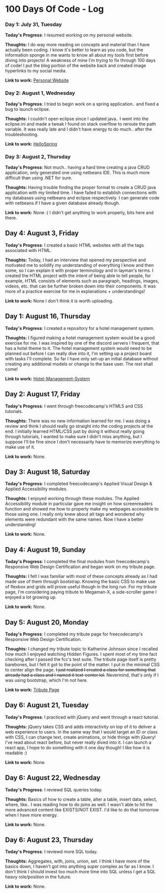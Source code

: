 # 100 Days Of Code - Log

### Day 1: July 31, Tuesday

**Today's Progress**: I resumed working on my personal website.

**Thoughts:** I do way more reading on concepts and material than I have actually been coding. I know it's better to learn as you code, but the information sponge in me wants to know all about my tools first before diving into projects! A weakness of mine I'm trying to fix through 100 days of code! I put the blog portion of the website back and created image hyperlinks to my social media. 

**Link to work:** [Personal Website](https://wakahisa.github.io)

### Day 2: August 1, Wednesday

**Today's Progress**: I tried to begin work on a spring application.. and fixed a bug to launch eclipse.

**Thoughts:** I couldn't open eclipse since I updated java.. I went into the eclipse.ini and made a tweak I found on stack overflow to reroute the path variable. It was really late and I didn't have energy to do much.. after the troubleshooting.

**Link to work:** [HelloSpring](https://github.com/Wakahisa/HelloSpring)

### Day 3: August 2, Thursday

**Today's Progress**: Not much.. having a hard time creating a java CRUD application, only generated one using netbeans IDE. This is much more difficult than using .NET for sure.

**Thoughts:** Having trouble finding the proper format to create a CRUD java application with my limited time. I have failed to establish connections with my databases using netbeans and eclipse respectively. I can generate code with netbeans if I have a given database already though.

**Link to work:** None :( I didn't get anything to work properly, bits here and there. 

## Day 4: August 3, Friday

**Today's Progress**: I created a basic HTML websites with all the tags associated with HTML.

**Thoughts:** Today, I had an interview that opened my perspective and motivated me to solidify my understanding of everything I know and then some, so I can explain it with proper terminology and in layman's terms. I created the HTML project with the intent of being able to tell people, for example, HTML consists of elements such as paragraph, headings, images, videos, etc. that can be further broken down into their components. It was more of a practice exercise for me in explanations + understandings!

**Link to work:** None I don't think it is worth uploading.

## Day 1: August 16, Thursday

**Today's Progress**: I created a repository for a hotel management system.

**Thoughts:** I figured making a hotel management system would be a good exercise for me. I was inspired by one of the discord servers I frequent, that has a hotel theme to it. The hotel management system would need to be planned out before I can really dive into it, I'm setting up a project board with tasks I'll complete. So far I have only set-up an initial database without creating any additional models or change to the base user. The rest shall come!

**Link to work:** [Hotel-Management-System](https://github.com/wakahisa/Hotel-Management-System)

## Day 2: August 17, Friday

**Today's Progress**: I went through freecodecamp's HTML5 and CSS tutorials.

**Thoughts:** There was no new information learned for me. I was doing a review and think I should really go straight into the coding projects at the end. I initially learned HTML/CSS just by doing it without really going through tutorials, I wanted to make sure I didn't miss anything, but I suppose I'll be fine since I don't necessarily have to memorize everything to make use of it.

**Link to work:** None.

## Day 3: August 18, Saturday

**Today's Progress**: I completed freecodecamp's Applied Visual Design & Applied Accessibility modules.

**Thoughts:** I enjoyed working through these modules. The Applied Accessibility module in particular gave me insight on how screenreaders function and showed me how to properly make my webpages accessible to those using one. I really only knew about alt tags and wondered why elements were redundant with the same names. Now I have a better understanding!

**Link to work:** None.

## Day 4: August 19, Sunday

**Today's Progress**: I completed the final modules from freecodecamp's Responsive Web Design Certification and began work on my tribute page.

**Thoughts:** I felt I was familiar with most of these concepts already as I had made use of them through bootstrap. Knowing the basic CSS to make use of flexbox and grids will prove useful though in the long run. For my tribute page, I'm considering paying tribute to Megaman-X, a side-scroller game I enjoyed a lot growing up.

**Link to work:** None.

## Day 5: August 20, Monday

**Today's Progress**: I completed my tribute page for freecodecamp's Responsive Web Design Certification.

**Thoughts:** I changed my tribute topic to Katherine Johnson since I recalled how much I enjoyed watching Hidden Figures. I spent most of my time fact checking after I passed the fcc's test suite. The tribute page itself is pretty barebones, but I felt it got to the point of the matter. I put in the minimal CSS to center align the page. ~~I just realized I created a class for something that already had a class and I named it text-center lol.~~ Nevermind, that's only if I was using bootstrap, which I'm not here.

**Link to work:** [Tribute Page](https://wakahisa.github.io/fccTributePage/)

## Day 6: August 21, Tuesday

**Today's Progress**: I practiced with jQuery and went through a react tutorial.

**Thoughts:** jQuery takes CSS and adds interactivity on top of it to deliver a web experience to users. In the same way that I would target an ID or class with CSS, I can change text, create animations, or hide things with jQuery! I've read about react before, but never really dived into it. I can launch a react app, I hope to do something with it one day though! I like how it is readable :) 

**Link to work:** None.

## Day 6: August 22, Wednesday

**Today's Progress**: I reviewd SQL queries today.

**Thoughts:** Basics of how to create a table, alter a table, insert data, select, where, like.. I was reading how to do joins as well. I wasn't able to hit the more advanced content like EXISTS/NOT EXIST. I'd like to do that tomorrow when I have more energy.

**Link to work:** None.

## Day 6: August 23, Thursday

**Today's Progress**: I reviewd more SQL today.

**Thoughts:** Aggregates, with, joins, union, set. I think I have more of the basics down, I haven't got into anything super complex as far as I know. I don't think I should invest too much more time into SQL unless I get a SQL heavy role/position in the future. 

**Link to work:** None.
